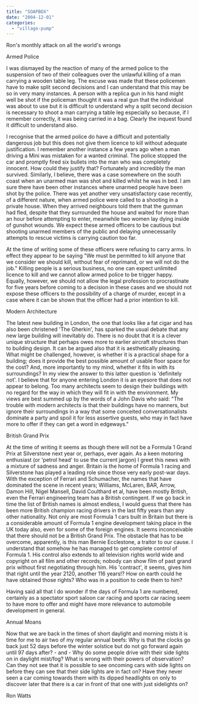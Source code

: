 ```yaml
---
title: "SOAPBOX"
date: "2004-12-01"
categories: 
  - "village-pump"
---
```


Ron's monthly attack on all the world's wrongs

Armed Police

I was dismayed by the reaction of many of the armed police to the suspension of two of their colleagues over the unlawful killing of a man carrying a wooden table leg. The excuse was made that these policemen have to make split second decisions and I can understand that this may be so in very many instances. A person with a replica gun in his hand might well be shot if the policeman thought it was a real gun that the individual was about to use but it is difficult to understand why a split second decision is necessary to shoot a man carrying a table leg especially so because, if I remember correctly, it was being carried in a bag. Clearly the inquest found it difficult to understand also.

I recognise that the armed police do have a difficult and potentially dangerous job but this does not give them licence to kill without adequate justification. I remember another instance a few years ago when a man driving a Mini was mistaken for a wanted criminal. The police stopped the car and promptly fired six bullets into the man who was completely innocent. How could they justify that? Fortunately and incredibly the man survived. Similarly, I believe, there was a case somewhere on the south coast when an unarmed man was shot and killed whilst he was in bed. I am sure there have been other instances where unarmed people have been shot by the police. There was yet another very unsatisfactory case recently, of a different nature, when armed police were called to a shooting in a private house. When they arrived neighbours told them that the gunman had fled, despite that they surrounded the house and waited for more than an hour before attempting to enter, meanwhile two women lay dying inside of gunshot wounds. We expect these armed officers to be cautious but shooting unarmed members of the public and delaying unnecessarily attempts to rescue victims is carrying caution too far.

At the time of writing some of these officers were refusing to carry arms. In effect they appear to be saying "We must be permitted to kill anyone that we consider we should kill, without fear of reprimand, or we will not do the job." Killing people is a serious business, no one can expect unlimited licence to kill and we cannot allow armed police to be trigger happy. Equally, however, we should not allow the legal profession to procrastinate for five years before coming to a decision in these cases and we should not expose these officers to the possibility of a charge of murder, except in a case where it can be shown that the officer had a prior intention to kill.

Modern Architecture

The latest new building in London, the one that looks like a fat cigar and has also been christened 'The Gherkin', has sparked the usual debate that any new large building will inevitably do. There is no doubt that it is a clever unique structure that perhaps owes more to earlier aircraft structures than to building design. It can be argued also that it is aesthetically pleasing. What might be challenged, however, is whether it is a practical shape for a building; does it provide the best possible amount of usable floor space for the cost? And, more importantly to my mind, whether it fits in with its surroundings? In my view the answer to this latter question is 'definitely not'. I believe that for anyone entering London it is an eyesore that does not appear to belong. Too many architects seem to design their buildings with no regard for the way in which they will fit in with the environment. My views are best summed up by the words of a John Davis who said: "The trouble with modern architects is that their buildings have no manners, but ignore their surroundings in a way that some conceited conversationalists dominate a party and spoil it for less assertive guests, who may in fact have more to offer if they can get a word in edgeways."

British Grand Prix

At the time of writing it seems as though there will not be a Formula 1 Grand Prix at Silverstone next year or, perhaps, ever again. As a keen motoring enthusiast (or 'petrol head' to use the current jargon) I greet this news with a mixture of sadness and anger. Britain is the home of Formula 1 racing and Silverstone has played a leading role since those very early post-war days. With the exception of Ferrari and Schumacher, the names that have dominated the scene in recent years; Williams, McLaren, BAR, Arrow, Damon Hill, Nigel Mansell, David Coulthard et al, have been mostly British, even the Ferrari engineering team has a British contingent. If we go back in time the list of British names is almost endless, I would guess that there has been more British champion racing drivers in the last fifty years than any other nationality. Not only are most Formula 1 cars built in Britain but there is a considerable amount of Formula 1 engine development taking place in the UK today also, even for some of the foreign engines. It seems inconceivable that there should not be a British Grand Prix. The obstacle that has to be overcome, apparently, is this man Bernie Ecclestone, a traitor to our cause. I understand that somehow he has managed to get complete control of Formula 1. His control also extends to all television rights world wide and copyright on all film and other records; nobody can show film of past grand prix without first negotiating through him. His 'contract', it seems, gives him that right until the year 2120, another 116 years!? How on earth could he have obtained those rights? Who was in a position to cede them to him?

Having said all that I do wonder if the days of Formula 1 are numbered, certainly as a spectator sport saloon car racing and sports car racing seem to have more to offer and might have more relevance to automobile development in general.

Annual Moans

Now that we are back in the times of short daylight and morning mists it is time for me to air two of my regular annual beefs: Why is that the clocks go back just 52 days before the winter solstice but do not go forward again until 97 days after? - and - Why do some people drive with their side lights on in daylight mist/fog? What is wrong with their powers of observation? Can they not see that it is possible to see oncoming cars with side lights on before they can see that their side lights are in fact on? Have they never seen a car coming towards them with its dipped headlights on only to discover later that there is a car in front of that one with just sidelights on?

Ron Watts
